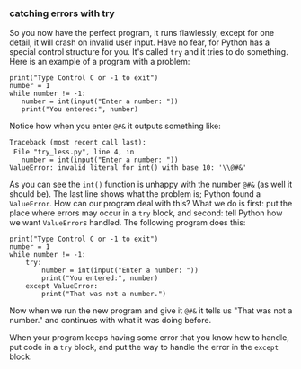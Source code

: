 ### catching errors with try

So you now have the perfect program, it runs flawlessly, except for one
detail, it will crash on invalid user input. Have no fear, for Python
has a special control structure for you. It\'s called `try` and it tries
to do something. Here is an example of a program with a problem:

``` {.python}
print("Type Control C or -1 to exit")
number = 1
while number != -1:
   number = int(input("Enter a number: "))
   print("You entered:", number)
```

Notice how when you enter `@#&` it outputs something like:

`Traceback (most recent call last):`\
` File "try_less.py", line 4, in `<module>\
`   number = int(input("Enter a number: "))`\
`ValueError: invalid literal for int() with base 10: '\\@#&'`

As you can see the `int()` function is unhappy with the number `@#&` (as
well it should be). The last line shows what the problem is; Python
found a `ValueError`. How can our program deal with this? What we do is
first: put the place where errors may occur in a `try` block, and
second: tell Python how we want `ValueError`s handled. The following
program does this:

``` {.python}
print("Type Control C or -1 to exit")
number = 1
while number != -1:
    try:
        number = int(input("Enter a number: "))
        print("You entered:", number)
    except ValueError:
        print("That was not a number.")
```

Now when we run the new program and give it `@#&` it tells us \"That was
not a number.\" and continues with what it was doing before.

When your program keeps having some error that you know how to handle,
put code in a `try` block, and put the way to handle the error in the
`except` block.

